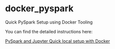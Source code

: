 # docker_pyspark
Quick PySpark Setup using Docker Tooling

You can find the detailed instructions here:

[PySpark and Jupyter Quick local setup with Docker](http://outcastgeek.com/pyspark-and-jupyter-quick-local-setup-with-docker.html)
